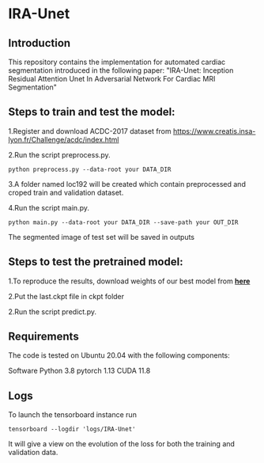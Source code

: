 # IRA-Unet
## **Introduction**

This repository contains the  implementation for automated cardiac segmentation introduced in the following paper: "IRA-Unet: Inception Residual Attention Unet In Adversarial Network For Cardiac MRI Segmentation"

## **Steps to train and test the model:**

1.Register and download ACDC-2017 dataset from https://www.creatis.insa-lyon.fr/Challenge/acdc/index.html

2.Run the script preprocess.py.
```
python preprocess.py --data-root your DATA_DIR
```

3.A folder named loc192 will be created which contain preprocessed and croped train and validation dataset.

4.Run the script main.py.

```
python main.py --data-root your DATA_DIR --save-path your OUT_DIR
```

The segmented image of test set will be saved in outputs

## **Steps to test the pretrained model:**
1.To reproduce the results, download weights of our best model from **[here](https://drive.google.com/file/d/1iMSjN4b1y_uBoCqYYazqd33tP7uWjvCq/view?usp=drive_link)**
 
2.Put the last.ckpt file in ckpt folder

2.Run the script predict.py.

## **Requirements**
The code is tested on Ubuntu 20.04 with the following components:

Software
Python 3.8
pytorch 1.13
CUDA 11.8 

## Logs
To launch the tensorboard instance run
```
tensorboard --logdir 'logs/IRA-Unet'
```
It will give a view on the evolution of the loss for both the training and validation data.
